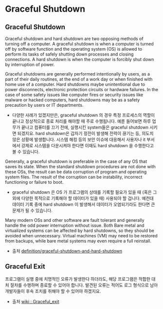 # Graceful Shutdown

## Graceful Shutdown

Graceful shutdown and hard shutdown are two opposing methods of turning off a computer. A graceful shutdown is when a computer is turned off by software function and the operating system (OS) is allowed to perform its tasks of safely shutting down processes and closing connections. A hard shutdown is when the computer is forcibly shut down by interruption of power.

Graceful shutdowns are generally performed intentionally by users, as a part of their daily routines, at the end of a work day or when finished with home use of a computer. Hard shutdowns maybe unintentional due to power disconnects, electronic protection circuits or hardware failures. In the case of some safety issues like computer fires or security issues like malware or hacked computers, hard shutdowns may be as a safety precaution by users or IT departments.

- 다양한 사례가 있겠지만은, graceful shutdown 의 경우 특정 프로세스의 역할이 끝나고 정상적으로 종료 처리를 해야할 때 주로 수행됩니다. 예륻 들어보면 하루 업무가 끝나고 컴퓨터를 끄기 전에, 실행시킨 system들은 graceful shutdown 시키면 되겠지요. hard shutdown은 갑자기 정전이 발생해 전력이 끊기는 등, 의도치 않은 상황에 발생합니다. 시스템 해킹 등의 보안 이슈에 대응해서 사용자나 it 부서에서 강제로 시스템을 다운시켜야 한다면 이때도 hard shutdown 을 수행한다고 볼 수 있습니다.

Generally, a graceful shutdown is preferable in the case of any OS that saves its state. When the standard shutdown procedures are not done with these OSs, the result can be data corruption of program and operating system files. The result of the corruption can be instability, incorrect functioning or failure to boot.

- graceful shutdown 은 OS 가 프로그램의 상태를 기록할 필요가 있을 때 (혹은 그 외에 다양한 목적으로 기록해야 할 데이터가 있을 때) 사용되야 할 겁니다. 예컨대 데이터 기록 중에 hard shutdown 이 발생해서 데이터가 오염되기라도 한다면 큰 문제가 될 수 있습니다.

Many modern OSs and other software are fault tolerant and generally handle the odd power interruption without issue. Both Bare metal and virtualized systems can be affected by hard shutdowns, so they should be avoided when unnecessary. Virtual machines (VM) may need to be restored from backups, while bare metal systems may even require a full reinstall.

- 출처 [definition/graceful-shutdown-and-hard-shutdown](https://www.techtarget.com/whatis/definition/graceful-shutdown-and-hard-shutdown)

## Graceful Exit

프로그램이 실행 중에 치명적인 오류가 발생한다 하더라도, 해당 프로그램은 적합한 대처 절차를 수행하며 종료할 수 있어야 합니다. 발견된 오류는 적어도 로그 형식으로 남아 개발자들이 후속 조치를 취해야 할 수 있어야 하겠지요.

- 출처 [wiki : Graceful_exit](https://en.wikipedia.org/wiki/Graceful_exit)